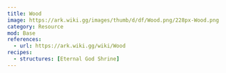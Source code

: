 ```yaml
---
title: Wood
image: https://ark.wiki.gg/images/thumb/d/df/Wood.png/228px-Wood.png
category: Resource
mod: Base
references:
  - url: https://ark.wiki.gg/wiki/Wood
recipes:
  - structures: [Eternal God Shrine]
---
```


